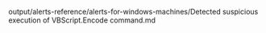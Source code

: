 output/alerts-reference/alerts-for-windows-machines/Detected suspicious execution of VBScript.Encode command.md